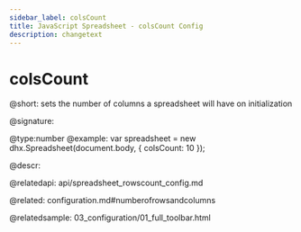 ```yaml
---
sidebar_label: colsCount
title: JavaScript Spreadsheet - colsCount Config
description: changetext
---
```


# colsCount

@short: sets the number of columns a spreadsheet will have on initialization

@signature:

@type:number
@example:
var spreadsheet = new dhx.Spreadsheet(document.body, {
	colsCount: 10
});

@descr:

@relatedapi:
api/spreadsheet_rowscount_config.md

@related:
configuration.md#numberofrowsandcolumns

@relatedsample:
03_configuration/01_full_toolbar.html
